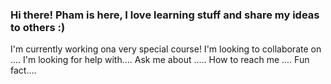 ### Hi there! Pham is here, I love learning stuff and share my ideas to others :) 

I'm currently working ona very special course!
I'm looking to collaborate on ....
I'm looking for help with....
Ask me about .....
How to reach me ....
Fun fact....


